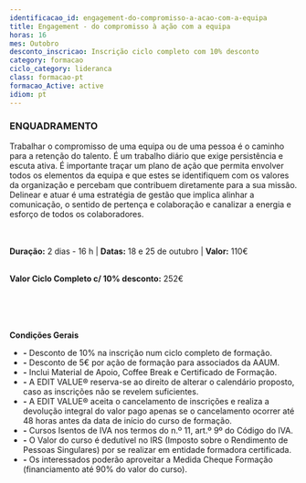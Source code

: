 ```yaml
---
identificacao_id: engagement-do-compromisso-a-acao-com-a-equipa
title: Engagement - do compromisso à ação com a equipa
horas: 16
mes: Outobro
desconto_inscricao: Inscrição ciclo completo com 10% desconto
category: formacao
ciclo_category: lideranca
class: formacao-pt
formacao_Active: active
idiom: pt
---
```



### **ENQUADRAMENTO**
Trabalhar o compromisso de uma equipa ou de uma pessoa é o caminho para a retenção do talento. É um trabalho diário que exige persistência e escuta ativa. É importante traçar um plano de ação que permita envolver todos os elementos da equipa e que estes se identifiquem com os valores da organização e percebam que contribuem diretamente para a sua missão. Delinear e atuar é uma estratégia de gestão que implica alinhar a comunicação, o sentido de pertença e colaboração e canalizar a energia e esforço de todos os colaboradores.<br><br><br>

 

**Duração:** 2 dias - 16 h  \|  **Datas:** 18 e 25 de outubro  \|  **Valor:** 110€<br><br>

 

**Valor Ciclo Completo c/ 10% desconto:** 252€<br><br><br><br><br>

**Condições Gerais**

+ **\-** Desconto de 10% na inscrição num ciclo completo de formação.
+ **\-** Desconto de 5€ por ação de formação para associados da AAUM.
+ **\-** Inclui Material de Apoio, Coffee Break e Certificado de Formação.
+ **\-** A EDIT VALUE® reserva-se ao direito de alterar o calendário proposto, caso as inscrições não se revelem suficientes.
+ **\-** A EDIT VALUE® aceita o cancelamento de inscrições e realiza a devolução integral do valor pago apenas se o cancelamento ocorrer até 48 horas antes da data de início do curso de formação.
+ **\-** Cursos Isentos de IVA nos termos do n.º 11, art.º 9º do Código do IVA.
+ **\-** O Valor do curso é dedutível no IRS (Imposto sobre o Rendimento de Pessoas Singulares) por se realizar em entidade formadora certificada.
+ **\-** Os interessados poderão aproveitar a Medida Cheque Formação (financiamento até 90% do valor do curso).